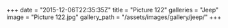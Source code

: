 +++
date = "2015-12-06T22:35:35Z"
title = "Picture 122"
galleries = "Jeep"
image = "Picture 122.jpg"
gallery_path = "/assets/images/gallery/jeep/"
+++
